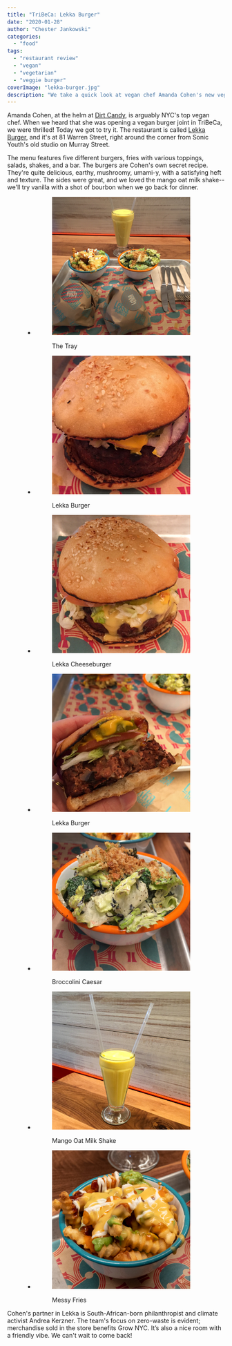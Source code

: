 ```yaml
---
title: "TriBeCa: Lekka Burger"
date: "2020-01-28"
author: "Chester Jankowski"
categories: 
  - "food"
tags: 
  - "restaurant review"
  - "vegan"
  - "vegetarian"
  - "veggie burger"
coverImage: "lekka-burger.jpg"
description: "We take a quick look at vegan chef Amanda Cohen's new vegan burger joint, Lekka Burger."
---
```


Amanda Cohen, at the helm at [Dirt Candy](https://www.dirtcandynyc.com/), is arguably NYC's top vegan chef. When we heard that she was opening a vegan burger joint in TriBeCa, we were thrilled! Today we got to try it. The restaurant is called [Lekka Burger](https://www.lekkaburger.com/), and it's at 81 Warren Street, right around the corner from Sonic Youth's old studio on Murray Street.

The menu features five different burgers, fries with various toppings, salads, shakes, and a bar. The burgers are Cohen's own secret recipe. They're quite delicious, earthy, mushroomy, umami-y, with a satisfying heft and texture. The sides were great, and we loved the mango oat milk shake--we'll try vanilla with a shot of bourbon when we go back for dinner.

<figure>

- <figure>
    
    ![Burgers and sides at Lekka Burger](images/lekka-burger-3.jpg)
    
    <figcaption>
    
    The Tray
    
    </figcaption>
    
    </figure>
    
- <figure>
    
    ![The Lekka Burger](images/lekka-burger-5.jpg)
    
    <figcaption>
    
    Lekka Burger
    
    </figcaption>
    
    </figure>
    
- <figure>
    
    ![Lekka Cheeseburger](images/lekka-burger-4.jpg)
    
    <figcaption>
    
    Lekka Cheeseburger
    
    </figcaption>
    
    </figure>
    
- <figure>
    
    ![The Lekka Burger](images/lekka-burger-7.jpg)
    
    <figcaption>
    
    Lekka Burger
    
    </figcaption>
    
    </figure>
    
- <figure>
    
    ![Broccolini Caesar at Lekka Burger](images/lekka-burger-6.jpg)
    
    <figcaption>
    
    Broccolini Caesar
    
    </figcaption>
    
    </figure>
    
- <figure>
    
    ![Mango Oat Milk Shake at Lekka Burger](images/lekka-burger-2.jpg)
    
    <figcaption>
    
    Mango Oat Milk Shake
    
    </figcaption>
    
    </figure>
    
- <figure>
    
    ![Messy fries at Lekka Burger](images/lekka-burger-8.jpg)
    
    <figcaption>
    
    Messy Fries
    
    </figcaption>
    
    </figure>
    



</figure>

Cohen's partner in Lekka is South-African-born philanthropist and climate activist Andrea Kerzner. The team's focus on zero-waste is evident; merchandise sold in the store benefits Grow NYC. It’s also a nice room with a friendly vibe. We can't wait to come back!
